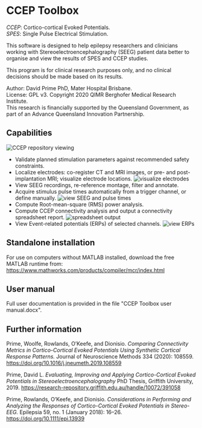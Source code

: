 # CCEP Toolbox
*CCEP*: Cortico-cortical Evoked Potentials.   
*SPES*: Single Pulse Electrical Stimulation.

This software is designed to help epilepsy researchers and clinicians working with Stereoelectroencephalography (SEEG) patient data better to organise and view the results of SPES and CCEP studies.

This program is for clinical research purposes only, and no clinical decisions should be made based on its results.

Author: David Prime PhD, Mater Hospital Brisbane.  
License: GPL v3. Copyright 2020 QIMR Berghofer Medical Research Institute.  
This research is financially supported by the Queensland Government, as part of an Advance Queensland Innovation Partnership.

## Capabilities
![CCEP repository viewing](https://user-images.githubusercontent.com/85433659/120956244-7496e500-c796-11eb-8876-6a3c2171366a.png)
- Validate planned stimulation parameters against recommended safety constraints.
- Localize electrodes: co-register CT and MRI images, or pre- and post- implantation MRI; visualize electrode locations.
![visualize electrodes](https://user-images.githubusercontent.com/85433659/120956279-86788800-c796-11eb-8036-619e2a2cd084.png)
- View SEEG recordings, re-reference montage, filter and annotate.
- Acquire stimulus pulse times automatically from a trigger channel, or define manually. 
![view SEEG and pulse times](https://user-images.githubusercontent.com/85433659/120956211-621cab80-c796-11eb-873d-dcc630e438bf.png)
- Compute Root-mean-square (RMS) power analysis.
- Compute CCEP connectivity analysis and output a connectivity spreadsheet report.
![spreadsheet output](https://user-images.githubusercontent.com/85433659/120956286-8bd5d280-c796-11eb-95ce-09d898e0ce16.png)
- View Event-related potentials (ERPs) of selected channels.
![view ERPs](https://user-images.githubusercontent.com/85433659/120956293-91331d00-c796-11eb-8dd5-8e7d325b519c.png)

## Standalone installation
For use on computers without MATLAB installed, download the free MATLAB runtime from:
https://www.mathworks.com/products/compiler/mcr/index.html

## User manual
Full user documentation is provided in the file "CCEP Toolbox user manual.docx".

## Further information
Prime, Woolfe, Rowlands, O’Keefe, and Dionisio. *Comparing Connectivity Metrics in Cortico-Cortical Evoked Potentials Using Synthetic Cortical Response Patterns.* Journal of Neuroscience Methods 334 (2020): 108559. https://doi.org/10.1016/j.jneumeth.2019.108559

Prime, David L. *Evaluating, Improving and Applying Cortico-Cortical Evoked Potentials in Stereoelectroencephalography* PhD Thesis, Griffith University, 2019. https://research-repository.griffith.edu.au/handle/10072/391058

Prime, Rowlands, O’Keefe, and Dionisio. *Considerations in Performing and Analyzing the Responses of Cortico-Cortical Evoked Potentials in Stereo-EEG.* Epilepsia 59, no. 1 (January 2018): 16–26. https://doi.org/10.1111/epi.13939
